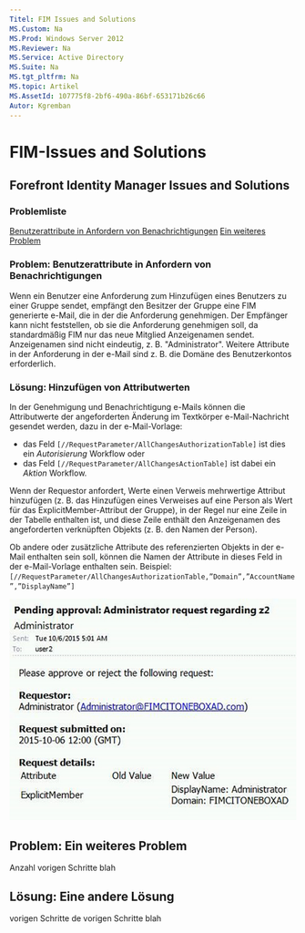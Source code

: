 ```yaml
---
Titel: FIM Issues and Solutions
MS.Custom: Na
MS.Prod: Windows Server 2012
MS.Reviewer: Na
MS.Service: Active Directory
MS.Suite: Na
MS.tgt_pltfrm: Na
MS.topic: Artikel
MS.AssetId: 107775f8-2bf6-490a-86bf-653171b26c66
Autor: Kgremban
---
```

# FIM-Issues and Solutions
## Forefront Identity Manager Issues and Solutions
### Problemliste
[Benutzerattribute in Anfordern von Benachrichtigungen](#issue--user-attributes-in-request-notifications)
[Ein weiteres Problem](#another-issue)

### Problem: Benutzerattribute in Anfordern von Benachrichtigungen
Wenn ein Benutzer eine Anforderung zum Hinzufügen eines Benutzers zu einer Gruppe sendet, empfängt den Besitzer der Gruppe eine FIM generierte e-Mail, die in der die Anforderung genehmigen. Der Empfänger kann nicht feststellen, ob sie die Anforderung genehmigen soll, da standardmäßig FIM nur das neue Mitglied Anzeigenamen sendet. Anzeigenamen sind nicht eindeutig, z. B. "Administrator".   Weitere Attribute in der Anforderung in der e-Mail sind z. B. die Domäne des Benutzerkontos erforderlich.

### Lösung: Hinzufügen von Attributwerten
In der Genehmigung und Benachrichtigung e-Mails können die Attributwerte der angeforderten Änderung im Textkörper e-Mail-Nachricht gesendet werden, dazu in der e-Mail-Vorlage:

-  das Feld `[//RequestParameter/AllChangesAuthorizationTable]` ist dies ein *Autorisierung* Workflow oder
- das Feld `[//RequestParameter/AllChangesActionTable]` ist dabei ein *Aktion* Workflow.

Wenn der Requestor anfordert, Werte einen Verweis mehrwertige Attribut hinzufügen (z. B. das Hinzufügen eines Verweises auf eine Person als Wert für das ExplicitMember-Attribut der Gruppe), in der Regel nur eine Zeile in der Tabelle enthalten ist, und diese Zeile enthält den Anzeigenamen des angeforderten verknüpften Objekts (z. B. den Namen der Person).   

Ob andere oder zusätzliche Attribute des referenzierten Objekts in der e-Mail enthalten sein soll, können die Namen der Attribute in dieses Feld in der e-Mail-Vorlage enthalten sein.  Beispiel: `[//RequestParameter/AllChangesAuthorizationTable,”Domain”,”AccountName”,”DisplayName”]`

![e-Mail der FIM-Anforderung](././media/fim-request-email.jpg)

## Problem: Ein weiteres Problem
Anzahl vorigen Schritte blah
## Lösung: Eine andere Lösung
vorigen Schritte de vorigen Schritte blah
<!--HONumber=Mar16_HO1-->
